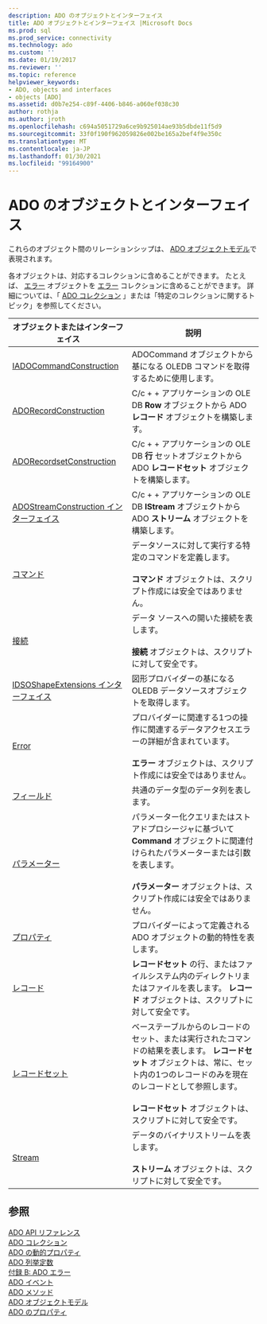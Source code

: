 ```yaml
---
description: ADO のオブジェクトとインターフェイス
title: ADO オブジェクトとインターフェイス |Microsoft Docs
ms.prod: sql
ms.prod_service: connectivity
ms.technology: ado
ms.custom: ''
ms.date: 01/19/2017
ms.reviewer: ''
ms.topic: reference
helpviewer_keywords:
- ADO, objects and interfaces
- objects [ADO]
ms.assetid: d0b7e254-c89f-4406-b846-a060ef038c30
author: rothja
ms.author: jroth
ms.openlocfilehash: c694a5051729a6ce9b925014ae93b5dbde11f5d9
ms.sourcegitcommit: 33f0f190f962059826e002be165a2bef4f9e350c
ms.translationtype: MT
ms.contentlocale: ja-JP
ms.lasthandoff: 01/30/2021
ms.locfileid: "99164900"
---
```

# <a name="ado-objects-and-interfaces"></a>ADO のオブジェクトとインターフェイス
これらのオブジェクト間のリレーションシップは、 [ADO オブジェクトモデル](./ado-object-model.md)で表現されます。  
  
 各オブジェクトは、対応するコレクションに含めることができます。 たとえば、 [エラー](./error-object.md) オブジェクトを [エラー](./errors-collection-ado.md) コレクションに含めることができます。 詳細については、「 [ADO コレクション](./ado-collections.md) 」または「特定のコレクションに関するトピック」を参照してください。  
  
|オブジェクトまたはインターフェイス|説明|  
|-|-|  
|[IADOCommandConstruction](/previous-versions/windows/desktop/aa965677(v=vs.85))|ADOCommand オブジェクトから基になる OLEDB コマンドを取得するために使用します。|  
|[ADORecordConstruction](./adorecordconstruction-interface.md)|C/c + + アプリケーションの OLE DB **Row** オブジェクトから ADO **レコード** オブジェクトを構築します。|  
|[ADORecordsetConstruction](./adorecordsetconstruction-interface.md)|C/c + + アプリケーションの OLE DB **行** セットオブジェクトから ADO **レコードセット** オブジェクトを構築します。|  
|[ADOStreamConstruction インターフェイス](./adostreamconstruction-interface.md)|C/c + + アプリケーションの OLE DB **IStream** オブジェクトから ADO **ストリーム** オブジェクトを構築します。|  
|[コマンド](./command-object-ado.md)|データソースに対して実行する特定のコマンドを定義します。<br /><br /> **コマンド** オブジェクトは、スクリプト作成には安全ではありません。|  
|[接続](./connection-object-ado.md)|データ ソースへの開いた接続を表します。<br /><br /> **接続** オブジェクトは、スクリプトに対して安全です。|  
|[IDSOShapeExtensions インターフェイス](./idsoshapeextensions-interface.md)|図形プロバイダーの基になる OLEDB データソースオブジェクトを取得します。|  
|[Error](./error-object.md)|プロバイダーに関連する1つの操作に関連するデータアクセスエラーの詳細が含まれています。<br /><br /> **エラー** オブジェクトは、スクリプト作成には安全ではありません。|  
|[フィールド](./field-object.md)|共通のデータ型のデータ列を表します。|  
|[パラメーター](./parameter-object.md)|パラメーター化クエリまたはストアドプロシージャに基づいて **Command** オブジェクトに関連付けられたパラメーターまたは引数を表します。<br /><br /> **パラメーター** オブジェクトは、スクリプト作成には安全ではありません。|  
|[プロパティ](./property-object-ado.md)|プロバイダーによって定義される ADO オブジェクトの動的特性を表します。|  
|[レコード](./record-object-ado.md)|**レコードセット** の行、またはファイルシステム内のディレクトリまたはファイルを表します。 **レコード** オブジェクトは、スクリプトに対して安全です。|  
|[レコードセット](./recordset-object-ado.md)|ベーステーブルからのレコードのセット、または実行されたコマンドの結果を表します。 **レコードセット** オブジェクトは、常に、セット内の1つのレコードのみを現在のレコードとして参照します。<br /><br /> **レコードセット** オブジェクトは、スクリプトに対して安全です。|  
|[Stream](./stream-object-ado.md)|データのバイナリストリームを表します。<br /><br /> **ストリーム** オブジェクトは、スクリプトに対して安全です。|  
  
## <a name="see-also"></a>参照  
 [ADO API リファレンス](./ado-api-reference.md)   
 [ADO コレクション](./ado-collections.md)   
 [ADO の動的プロパティ](./ado-dynamic-properties.md)   
 [ADO 列挙定数](./ado-enumerated-constants.md)   
 [付録 B: ADO エラー](../../guide/appendixes/appendix-b-ado-errors.md)   
 [ADO イベント](./ado-events.md)   
 [ADO メソッド](./ado-methods.md)   
 [ADO オブジェクトモデル](./ado-object-model.md)   
 [ADO のプロパティ](./ado-properties.md)